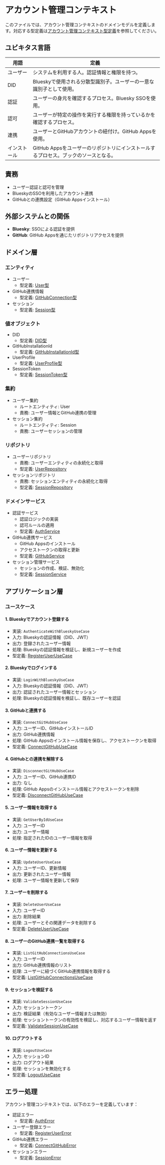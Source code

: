# アカウント管理コンテキスト

このファイルでは、アカウント管理コンテキストのドメインモデルを定義します。対応する型定義は[アカウント管理コンテキスト型定義](../domain-types/account.md)を参照してください。

## ユビキタス言語

| 用語 | 定義 |
|------|------|
| ユーザー | システムを利用する人。認証情報と権限を持つ。 |
| DID | Blueskyで使用される分散型識別子。ユーザーの一意な識別子として使用。 |
| 認証 | ユーザーの身元を確認するプロセス。Bluesky SSOを使用。 |
| 認可 | ユーザーが特定の操作を実行する権限を持っているかを確認するプロセス。 |
| 連携 | ユーザーとGitHubアカウントの紐付け。GitHub Appsを使用。 |
| インストール | GitHub Appsをユーザーのリポジトリにインストールするプロセス。ブックのソースとなる。 |

## 責務

- ユーザー認証と認可を管理
- BlueskyのSSOを利用したアカウント連携
- GitHubとの連携設定（GitHub Appsインストール）

## 外部システムとの関係

- **Bluesky**: SSOによる認証を提供
- **GitHub**: GitHub Appsを通じたリポジトリアクセスを提供

## ドメイン層

### エンティティ

- ユーザー
  - 型定義: [User型](../domain-types/account.md#ユーザー)
- GitHub連携情報
  - 型定義: [GitHubConnection型](../domain-types/account.md#github連携情報)
- セッション
  - 型定義: [Session型](../domain-types/account.md#セッション)

### 値オブジェクト

- DID
  - 型定義: [DID型](../domain-types/account.md#DID)
- GitHubInstallationId
  - 型定義: [GitHubInstallationId型](../domain-types/account.md#GitHubInstallationId)
- UserProfile
  - 型定義: [UserProfile型](../domain-types/account.md#UserProfile)
- SessionToken
  - 型定義: [SessionToken型](../domain-types/account.md#SessionToken)

### 集約

- ユーザー集約
  - ルートエンティティ: User
  - 責務: ユーザー情報とGitHub連携の管理
- セッション集約
  - ルートエンティティ: Session
  - 責務: ユーザーセッションの管理

### リポジトリ

- ユーザーリポジトリ
  - 責務: ユーザーエンティティの永続化と取得
  - 型定義: [UserRepository](../domain-types/account.md#ユーザーリポジトリ)
- セッションリポジトリ
  - 責務: セッションエンティティの永続化と取得
  - 型定義: [SessionRepository](../domain-types/account.md#セッションリポジトリ)

### ドメインサービス

- 認証サービス
  - 認証ロジックの実装
  - 認可ルールの適用
  - 型定義: [AuthService](../domain-types/account.md#認証サービス)
- GitHub連携サービス
  - GitHub Appsのインストール
  - アクセストークンの取得と更新
  - 型定義: [GitHubService](../domain-types/account.md#github連携サービス)
- セッション管理サービス
  - セッションの作成、検証、無効化
  - 型定義: [SessionService](../domain-types/account.md#セッション管理サービス)

## アプリケーション層

### ユースケース

#### 1. Blueskyでアカウント登録する

- 実装: `AuthenticateWithBlueskyUseCase`
- 入力: Blueskyの認証情報（DID、JWT）
- 出力: 登録されたユーザー情報
- 処理: Blueskyの認証情報を検証し、新規ユーザーを作成
- 型定義: [RegisterUserUseCase](../domain-types/account.md#ユーザー登録ユースケース)

#### 2. Blueskyでログインする

- 実装: `LoginWithBlueskyUseCase`
- 入力: Blueskyの認証情報（DID、JWT）
- 出力: 認証されたユーザー情報とセッション
- 処理: Blueskyの認証情報を検証し、既存ユーザーを認証

#### 3. GitHubと連携する

- 実装: `ConnectGitHubUseCase`
- 入力: ユーザーID、GitHubインストールID
- 出力: GitHub連携情報
- 処理: GitHub Appsのインストール情報を保存し、アクセストークンを取得
- 型定義: [ConnectGitHubUseCase](../domain-types/account.md#github連携ユースケース)

#### 4. GitHubとの連携を解除する

- 実装: `DisconnectGitHubUseCase`
- 入力: ユーザーID、GitHub連携ID
- 出力: なし
- 処理: GitHub Appsのインストール情報とアクセストークンを削除
- 型定義: [DisconnectGitHubUseCase](../domain-types/account.md#github連携解除ユースケース)

#### 5. ユーザー情報を取得する

- 実装: `GetUserByIdUseCase`
- 入力: ユーザーID
- 出力: ユーザー情報
- 処理: 指定されたIDのユーザー情報を取得

#### 6. ユーザー情報を更新する

- 実装: `UpdateUserUseCase`
- 入力: ユーザーID、更新情報
- 出力: 更新されたユーザー情報
- 処理: ユーザー情報を更新して保存

#### 7. ユーザーを削除する

- 実装: `DeleteUserUseCase`
- 入力: ユーザーID
- 出力: 削除結果
- 処理: ユーザーとその関連データを削除する
- 型定義: [DeleteUserUseCase](../domain-types/account.md#ユーザー削除ユースケース)

#### 8. ユーザーのGitHub連携一覧を取得する

- 実装: `ListGitHubConnectionsUseCase`
- 入力: ユーザーID
- 出力: GitHub連携情報のリスト
- 処理: ユーザーに紐づくGitHub連携情報を取得する
- 型定義: [ListGitHubConnectionsUseCase](../domain-types/account.md#github連携一覧取得ユースケース)

#### 9. セッションを検証する

- 実装: `ValidateSessionUseCase`
- 入力: セッショントークン
- 出力: 検証結果（有効なユーザー情報または無効）
- 処理: セッショントークンの有効性を検証し、対応するユーザー情報を返す
- 型定義: [ValidateSessionUseCase](../domain-types/account.md#セッション検証ユースケース)

#### 10. ログアウトする

- 実装: `LogoutUseCase`
- 入力: セッションID
- 出力: ログアウト結果
- 処理: セッションを無効化する
- 型定義: [LogoutUseCase](../domain-types/account.md#ログアウトユースケース)

## エラー処理

アカウント管理コンテキストでは、以下のエラーを定義しています：

- 認証エラー
  - 型定義: [AuthError](../domain-types/account.md#認証エラー)
- ユーザー登録エラー
  - 型定義: [RegisterUserError](../domain-types/account.md#ユーザー登録エラー)
- GitHub連携エラー
  - 型定義: [ConnectGitHubError](../domain-types/account.md#github連携エラー)
- セッションエラー
  - 型定義: [SessionError](../domain-types/account.md#セッションエラー)
